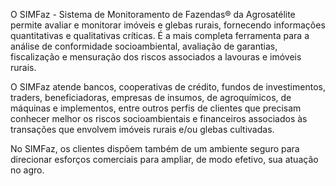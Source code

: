 O SIMFaz - Sistema de Monitoramento de Fazendas® da Agrosatélite permite avaliar e monitorar imóveis e glebas rurais, fornecendo informações quantitativas e qualitativas críticas. É a mais completa ferramenta para a análise de conformidade socioambiental, avaliação de garantias, fiscalização e mensuração dos riscos associados a lavouras e imóveis rurais.

O SIMFaz atende bancos, cooperativas de crédito, fundos de investimentos, traders, beneficiadoras, empresas de insumos, de agroquímicos, de máquinas e implementos, entre outros perfis de clientes que precisam conhecer melhor os riscos socioambientais e financeiros associados às transações que envolvem imóveis rurais e/ou glebas cultivadas.

No SIMFaz, os clientes dispõem também de um ambiente seguro para direcionar esforços comerciais para ampliar, de modo efetivo, sua atuação no agro.
